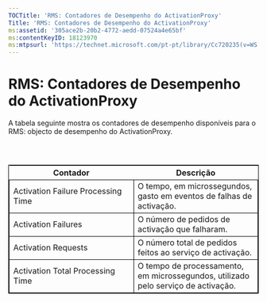 ```yaml
---
TOCTitle: 'RMS: Contadores de Desempenho do ActivationProxy'
Title: 'RMS: Contadores de Desempenho do ActivationProxy'
ms:assetid: '305ace2b-20b2-4772-aedd-07524a4e65bf'
ms:contentKeyID: 18123970
ms:mtpsurl: 'https://technet.microsoft.com/pt-pt/library/Cc720235(v=WS.10)'
---
```


RMS: Contadores de Desempenho do ActivationProxy
================================================

A tabela seguinte mostra os contadores de desempenho disponíveis para o RMS: objecto de desempenho do ActivationProxy.

###  

 
<table style="border:1px solid black;">
<colgroup>
<col width="50%" />
<col width="50%" />
</colgroup>
<thead>
<tr class="header">
<th>Contador</th>
<th>Descrição</th>
</tr>
</thead>
<tbody>
<tr class="odd">
<td style="border:1px solid black;">Activation Failure Processing Time</td>
<td style="border:1px solid black;">O tempo, em microssegundos, gasto em eventos de falhas de activação.</td>
</tr>
<tr class="even">
<td style="border:1px solid black;">Activation Failures</td>
<td style="border:1px solid black;">O número de pedidos de activação que falharam.</td>
</tr>
<tr class="odd">
<td style="border:1px solid black;">Activation Requests</td>
<td style="border:1px solid black;">O número total de pedidos feitos ao serviço de activação.</td>
</tr>
<tr class="even">
<td style="border:1px solid black;">Activation Total Processing Time</td>
<td style="border:1px solid black;">O tempo de processamento, em microssegundos, utilizado pelo serviço de activação.</td>
</tr>
</tbody>
</table>
